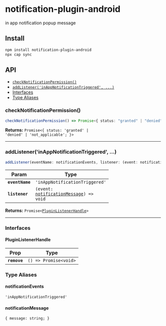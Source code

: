 # notification-plugin-android

in app notification popup message

## Install

```bash
npm install notification-plugin-android
npx cap sync
```

## API

<docgen-index>

* [`checkNotificationPermission()`](#checknotificationpermission)
* [`addListener('inAppNotificationTriggered', ...)`](#addlistenerinappnotificationtriggered-)
* [Interfaces](#interfaces)
* [Type Aliases](#type-aliases)

</docgen-index>

<docgen-api>
<!--Update the source file JSDoc comments and rerun docgen to update the docs below-->

### checkNotificationPermission()

```typescript
checkNotificationPermission() => Promise<{ status: "granted" | "denied" | "not_applicable"; }>
```

**Returns:** <code>Promise&lt;{ status: 'granted' | 'denied' | 'not_applicable'; }&gt;</code>

--------------------


### addListener('inAppNotificationTriggered', ...)

```typescript
addListener(eventName: notificationEvents, listener: (event: notificationMessage) => void) => Promise<PluginListenerHandle>
```

| Param           | Type                                                                                    |
| --------------- | --------------------------------------------------------------------------------------- |
| **`eventName`** | <code>'inAppNotificationTriggered'</code>                                               |
| **`listener`**  | <code>(event: <a href="#notificationmessage">notificationMessage</a>) =&gt; void</code> |

**Returns:** <code>Promise&lt;<a href="#pluginlistenerhandle">PluginListenerHandle</a>&gt;</code>

--------------------


### Interfaces


#### PluginListenerHandle

| Prop         | Type                                      |
| ------------ | ----------------------------------------- |
| **`remove`** | <code>() =&gt; Promise&lt;void&gt;</code> |


### Type Aliases


#### notificationEvents

<code>'inAppNotificationTriggered'</code>


#### notificationMessage

<code>{ message: string; }</code>

</docgen-api>
